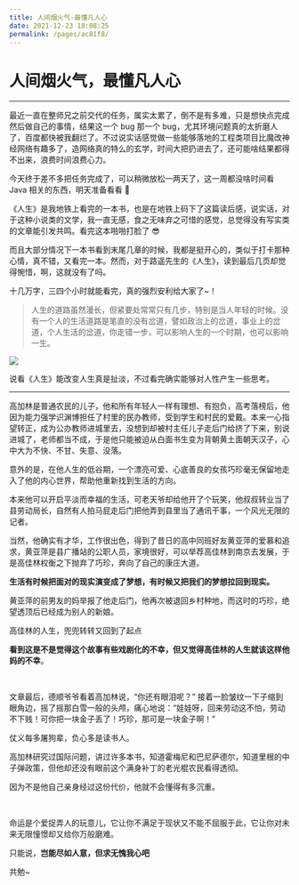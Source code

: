 ```yaml
---
title: 人间烟火气-最懂凡人心
date: 2021-12-23 18:08:25
permalink: /pages/ac81f8/
---
```

# 人间烟火气，最懂凡人心

---

最近一直在整师兄之前交代的任务，属实太累了，倒不是有多难，只是想快点完成然后做自己的事情，结果这一个 bug 那一个 bug，尤其环境问题真的太折磨人了，百度都快被我翻烂了。不过说实话感觉做一些能够落地的工程类项目比魔改神经网络有趣多了，造网络真的特么的玄学，时间大把扔进去了，还可能啥结果都得不出来，浪费时间浪费心力。

今天终于差不多把任务完成了，可以稍微放松一两天了，这一周都没啥时间看 Java 相关的东西，明天准备看看 🤔

《人生》是我地铁上看完的一本书，也是在地铁上码下了这篇读后感，说实话，对于这种小说类的文学，我一直无感，食之无味弃之可惜的感觉，总觉得没有写实类的文章能引发共鸣。看完这本啪啪打脸了 😎

而且大部分情况下一本书看到末尾几章的时候，我都是挺开心的，类似于打卡那种心情，真不错，又看完一本。然而，对于路遥先生的《人生》，读到最后几页却觉得惋惜，啊，这就没有了吗。

十几万字，三四个小时就能看完，真的强烈安利给大家了~！

> 人生的道路虽然漫长，但紧要处常常只有几步，特别是当人年轻的时候。没有一个人的生活道路是笔直的没有岔道，譬如政治上的岔道，事业上的岔道，个人生活的岔道，你走错一步，可以影响人生的一个时期，也可以影响一生。

![](https://img2.doubanio.com/view/subject/l/public/s3847911.jpg)

说看《人生》能改变人生真是扯淡，不过看完确实能够对人性产生一些思考。

---

高加林是普通农民的儿子，他和所有年轻人一样有理想、有抱负，高考落榜后，他因为能力强学识渊博担任了村里的民办教师，受到学生和村民的爱戴。本来一心指望转正，成为公办教师进城里去，没想到却被村主任儿子走后门给挤了下来，别说进城了，老师都当不成，于是他只能被迫从白面书生变为背朝黄土面朝天汉子，心中大为不快、不甘、失意、没落。

意外的是，在他人生的低谷期，一个漂亮可爱、心底善良的女孩巧珍毫无保留地走入了他的内心世界，帮助他重新找到生活的方向。

本来他可以开启平淡而幸福的生活，可老天爷却给他开了个玩笑，他叔叔转业当了县劳动局长，自然有人拍马屁走后门把他弄到县里当了通讯干事，一个风光无限的记者。

当然，他确实有才华，工作很出色，得到了昔日的高中同班好友黄亚萍的爱慕和追求，黄亚萍是县广播站的公职人员，家境很好，可以举荐高佳林到南京去发展，于是高佳林权衡之下抛弃了巧珍，奔向了自己的康庄大道。

**生活有时候把面对的现实演变成了梦想，有时候又把我们的梦想拉回到现实。**

黄亚萍的前男友的妈举报了他走后门，他再次被退回乡村种地，而这时的巧珍，绝望透顶后已经成为别人的新娘。

高佳林的人生，兜兜转转又回到了起点

**看到这是不是觉得这个故事有些戏剧化的不幸，但又觉得高佳林的人生就该这样他妈的不幸**。

<br>

文章最后，德顺爷爷看着高加林说，“你还有眼泪呢？” 接着一脸皱纹一下子缩到眼角边，摇了摇那白雪一般的头颅，痛心地说：“娃娃呀，回来劳动这不怕，劳动不下贱！可你把一块金子丢了！巧珍，那可是一块金子啊！”

仗义每多屠狗辈，负心多是读书人。

高加林研究过国际问题，讲过许多本书，知道霍梅尼和巴尼萨德尔，知道里根的中子弹政策，但他却还没有眼前这个满身补丁的老光棍农民看得透彻。

因为不是他自己亲身经过这份代价，他就不会懂得有多沉重。

<br>

命运是个爱捉弄人的玩意儿，它让你不满足于现状又不能不屈服于此，它让你对未来无限憧憬却又给你万般磨难。

只能说，**岂能尽如人意，但求无愧我心吧**

共勉~ 